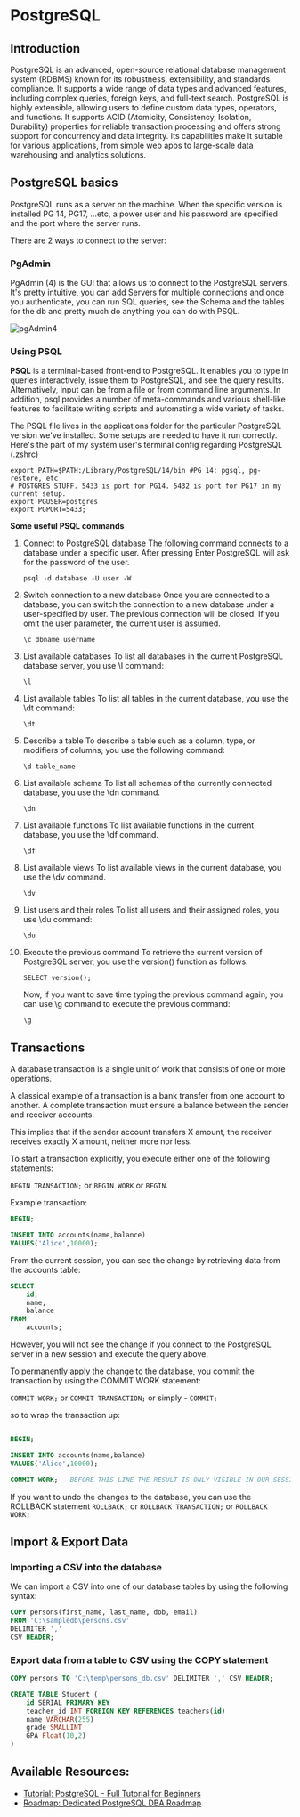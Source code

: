 
# PostgreSQL

## Introduction

PostgreSQL is an advanced, open-source relational database management system (RDBMS) known for its robustness, extensibility, and standards compliance. It supports a wide range of data types and advanced features, including complex queries, foreign keys, and full-text search. PostgreSQL is highly extensible, allowing users to define custom data types, operators, and functions. It supports ACID (Atomicity, Consistency, Isolation, Durability) properties for reliable transaction processing and offers strong support for concurrency and data integrity. Its capabilities make it suitable for various applications, from simple web apps to large-scale data warehousing and analytics solutions.

## PostgreSQL basics

PostgreSQL runs as a server on the machine. When the specific version is installed PG 14, PG17, ...etc, a power user and his password are specified and the port where the server runs.

There are 2 ways to connect to the server:

### PgAdmin

PgAdmin (4) is the GUI that allows us to connect to the PostgreSQL servers. It's pretty intuitive, you can add Servers for multiple connections and once you authenticate, you can run SQL queries, see the Schema and the tables for the db and pretty much do anything you can do with PSQL.

![pgAdmin4](pgAdmin.png)

### Using PSQL

**PSQL** is a terminal-based front-end to PostgreSQL. It enables you to type in queries interactively, issue them to PostgreSQL, and see the query results. Alternatively, input can be from a file or from command line arguments. In addition, psql provides a number of meta-commands and various shell-like features to facilitate writing scripts and automating a wide variety of tasks.

The PSQL file lives in the applications folder for the particular PostgreSQL version we've installed. Some setups are needed to have it run correctly. Here's the part of my system user's terminal config regarding PostgreSQL (.zshrc)

```
export PATH=$PATH:/Library/PostgreSQL/14/bin #PG 14: pgsql, pg-restore, etc
# POSTGRES STUFF. 5433 is port for PG14. 5432 is port for PG17 in my current setup.
export PGUSER=postgres
export PGPORT=5433;
```

**Some useful PSQL commands**

1. Connect to PostgreSQL database
   The following command connects to a database under a specific user. After pressing Enter PostgreSQL will ask for the password of the user.

   ```
   psql -d database -U user -W
   ```

2) Switch connection to a new database
   Once you are connected to a database, you can switch the connection to a new database under a user-specified by user. The previous connection will be closed. If you omit the user parameter, the current user is assumed.

   ```
   \c dbname username
   ```

3) List available databases
   To list all databases in the current PostgreSQL database server, you use \l command:
   ```
   \l
   ```
4) List available tables
   To list all tables in the current database, you use the \dt command:

   ```
   \dt
   ```

5) Describe a table
   To describe a table such as a column, type, or modifiers of columns, you use the following command:

   ```
   \d table_name
   ```

6) List available schema
   To list all schemas of the currently connected database, you use the \dn command.

   ```
   \dn
   ```

7) List available functions
   To list available functions in the current database, you use the \df command.

   ```
   \df
   ```

8. List available views
   To list available views in the current database, you use the \dv command.

   ```
   \dv
   ```

9. List users and their roles
   To list all users and their assigned roles, you use \du command:

   ```
   \du
   ```

10) Execute the previous command
    To retrieve the current version of PostgreSQL server, you use the version() function as follows:

    ```
    SELECT version();
    ```

    Now, if you want to save time typing the previous command again, you can use \g command to execute the previous command:

    ```
    \g
    ```

## Transactions

A database transaction is a single unit of work that consists of one or more operations.

A classical example of a transaction is a bank transfer from one account to another. A complete transaction must ensure a balance between the sender and receiver accounts.

This implies that if the sender account transfers X amount, the receiver receives exactly X amount, neither more nor less.

To start a transaction explicitly, you execute either one of the following statements:

`BEGIN TRANSACTION;` or `BEGIN WORK` or `BEGIN`.

Example transaction:

```SQL
BEGIN;

INSERT INTO accounts(name,balance)
VALUES('Alice',10000);
```

From the current session, you can see the change by retrieving data from the accounts table:

```SQL
SELECT
    id,
    name,
    balance
FROM
    accounts;
```

However, you will not see the change if you connect to the PostgreSQL server in a new session and execute the query above.

To permanently apply the change to the database, you commit the transaction by using the COMMIT WORK statement:

`COMMIT WORK;` or `COMMIT TRANSACTION;` or simply - `COMMIT;`

so to wrap the transaction up:

```SQL

BEGIN;

INSERT INTO accounts(name,balance)
VALUES('Alice',10000);

COMMIT WORK; --BEFORE THIS LINE THE RESULT IS ONLY VISIBLE IN OUR SESSION.
```

If you want to undo the changes to the database, you can use the ROLLBACK statement `ROLLBACK;` or `ROLLBACK TRANSACTION;` or `ROLLBACK WORK;`

## Import & Export Data

### Importing a CSV into the database

We can import a CSV into one of our database tables by using the following syntax:

```SQL
COPY persons(first_name, last_name, dob, email)
FROM 'C:\sampledb\persons.csv'
DELIMITER ','
CSV HEADER;
```

### Export data from a table to CSV using the COPY statement

```SQL
COPY persons TO 'C:\temp\persons_db.csv' DELIMITER ',' CSV HEADER;
```

```SQL
CREATE TABLE Student (
    id SERIAL PRIMARY KEY
    teacher_id INT FOREIGN KEY REFERENCES teachers(id)
    name VARCHAR(255)
    grade SMALLINT
    GPA Float(10,2)
)
```

## Available Resources:

- [Tutorial: PostgreSQL - Full Tutorial for Beginners](https://www.postgresqltutorial.com/)
- [Roadmap: Dedicated PostgreSQL DBA Roadmap](https://roadmap.sh/postgresql-dba)